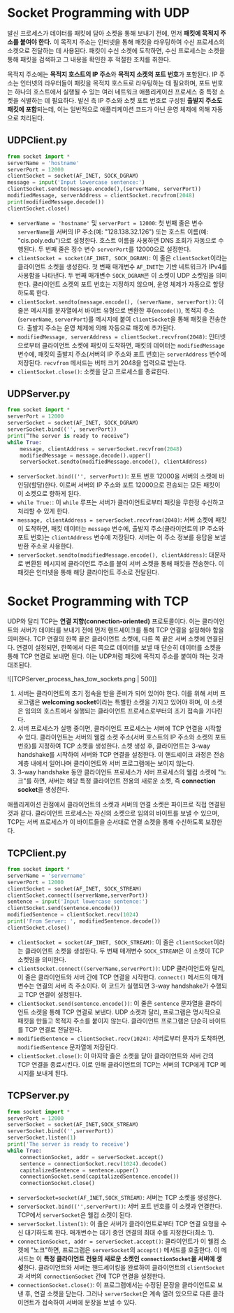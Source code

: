 # Socket Programming with UDP
발신 프로세스가 데이터를 패킷에 담아 소켓을 통해 보내기 전에, 먼저 **패킷에 목적지 주소를 붙여야 한다.** 이 목적지 주소는 인터넷을 통해 패킷을 라우팅하여 수신 프로세스의 소켓으로 전달하는 데 사용된다. 패킷이 수신 소켓에 도착하면, 수신 프로세스는 소켓을 통해 패킷을 검색하고 그 내용을 확인한 후 적절한 조치를 취한다.

목적지 주소에는 **목적지 호스트의 IP 주소**와 **목적지 소켓의 포트 번호**가 포함된다. IP 주소는 인터넷의 라우터들이 패킷을 목적지 호스트로 라우팅하는 데 필요하며, 포트 번호는 하나의 호스트에서 실행될 수 있는 여러 네트워크 애플리케이션 프로세스 중 특정 소켓을 식별하는 데 필요하다. 
발신 측 IP 주소와 소켓 포트 번호로 구성된 **출발지 주소도 패킷에 포함**되는데, 이는 일반적으로 애플리케이션 코드가 아닌 운영 체제에 의해 자동으로 처리된다.

## UDPClient.py

```py
from socket import *
serverName = 'hostname'
serverPort = 12000
clientSocket = socket(AF_INET, SOCK_DGRAM)
message = input('Input lowercase sentence:')
clientSocket.sendto(message.encode(),(serverName, serverPort))
modifiedMessage, serverAddress = clientSocket.recvfrom(2048)
print(modifiedMessage.decode())
clientSocket.close()
```
- `serverName = 'hostname'` 및 `serverPort = 12000`: 첫 번째 줄은 변수 `serverName`을 서버의 IP 주소(예: "128.138.32.126") 또는 호스트 이름(예: "cis.poly.edu")으로 설정한다. 호스트 이름을 사용하면 DNS 조회가 자동으로 수행된다. 두 번째 줄은 정수 변수 `serverPort`를 12000으로 설정한다.
- `clientSocket = socket(AF_INET, SOCK_DGRAM)`: 이 줄은 `clientSocket`이라는 클라이언트 소켓을 생성한다. 첫 번째 매개변수 `AF_INET`는 기반 네트워크가 IPv4를 사용함을 나타낸다. 두 번째 매개변수 `SOCK_DGRAM`은 이 소켓이 UDP 소켓임을 의미한다. 클라이언트 소켓의 포트 번호는 지정하지 않으며, 운영 체제가 자동으로 할당하도록 한다.
- `clientSocket.sendto(message.encode(), (serverName, serverPort))`: 이 줄은 메시지를 문자열에서 바이트 유형으로 변환한 후(`encode()`), 목적지 주소(`serverName`, `serverPort`)를 메시지에 붙여 `clientSocket`을 통해 패킷을 전송한다. 출발지 주소는 운영 체제에 의해 자동으로 패킷에 추가된다.
- `modifiedMessage, serverAddress = clientSocket.recvfrom(2048)`: 인터넷으로부터 클라이언트 소켓에 패킷이 도착하면, 패킷의 데이터는 `modifiedMessage` 변수에, 패킷의 출발지 주소(서버의 IP 주소와 포트 번호)는 `serverAddress` 변수에 저장된다. `recvfrom` 메서드는 버퍼 크기 2048을 입력으로 받는다.
- `clientSocket.close()`: 소켓을 닫고 프로세스를 종료한다.
## UDPServer.py
```py
from socket import *
serverPort = 12000
serverSocket = socket(AF_INET, SOCK_DGRAM)
serverSocket.bind(('', serverPort))
print(”The server is ready to receive”)
while True:
    message, clientAddress = serverSocket.recvfrom(2048)
    modifiedMessage = message.decode().upper()
    serverSocket.sendto(modifiedMessage.encode(), clientAddress)
```
- `serverSocket.bind(('', serverPort))`: 포트 번호 12000을 서버의 소켓에 바인딩(할당)한다. 이로써 서버의 IP 주소와 포트 12000으로 전송되는 모든 패킷이 이 소켓으로 향하게 된다.
- `while True:`: 이 `while` 루프는 서버가 클라이언트로부터 패킷을 무한정 수신하고 처리할 수 있게 한다.
- `message, clientAddress = serverSocket.recvfrom(2048)`: 서버 소켓에 패킷이 도착하면, 패킷 데이터는 `message` 변수에, 출발지 주소(클라이언트의 IP 주소와 포트 번호)는 `clientAddress` 변수에 저장된다. 서버는 이 주소 정보를 응답을 보낼 반환 주소로 사용한다.    
- `serverSocket.sendto(modifiedMessage.encode(), clientAddress)`: 대문자로 변환된 메시지에 클라이언트 주소를 붙여 서버 소켓을 통해 패킷을 전송한다. 이 패킷은 인터넷을 통해 해당 클라이언트 주소로 전달된다.
# Socket Programming with TCP

UDP와 달리 TCP는 **연결 지향(connection-oriented)** 프로토콜이다. 이는 클라이언트와 서버가 데이터를 보내기 전에 먼저 핸드셰이크를 통해 TCP 연결을 설정해야 함을 의미한다. TCP 연결의 한쪽 끝은 클라이언트 소켓에, 다른 쪽 끝은 서버 소켓에 연결된다. 연결이 설정되면, 한쪽에서 다른 쪽으로 데이터를 보낼 때 단순히 데이터를 소켓을 통해 TCP 연결로 보내면 된다. 이는 UDP처럼 패킷에 목적지 주소를 붙여야 하는 것과 대조된다.

![[TCPServer_process_has_tow_sockets.png | 500]]
1. 서버는 클라이언트의 초기 접속을 받을 준비가 되어 있어야 한다. 이를 위해 서버 프로그램은 **welcoming socket**이라는 특별한 소켓을 가지고 있어야 하며, 이 소켓은 임의의 호스트에서 실행되는 클라이언트 프로세스로부터의 초기 접속을 기다린다.
2. 서버 프로세스가 실행 중이면, 클라이언트 프로세스는 서버에 TCP 연결을 시작할 수 있다. 클라이언트는 서버의 웰컴 소켓 주소(서버 호스트의 IP 주소와 소켓의 포트 번호)를 지정하여 TCP 소켓을 생성한다. 소켓 생성 후, 클라이언트는 3-way handshake를 시작하여 서버와 TCP 연결을 설정한다. 이 핸드셰이크 과정은 전송 계층 내에서 일어나며 클라이언트와 서버 프로그램에는 보이지 않는다.
3. 3-way handshake 동안 클라이언트 프로세스가 서버 프로세스의 웰컴 소켓에 "노크"를 하면, 서버는 해당 특정 클라이언트 전용의 새로운 소켓, 즉 **connection socket**을 생성한다.

애플리케이션 관점에서 클라이언트의 소켓과 서버의 연결 소켓은 파이프로 직접 연결된 것과 같다. 클라이언트 프로세스는 자신의 소켓으로 임의의 바이트를 보낼 수 있으며, TCP는 서버 프로세스가 이 바이트들을  순서대로 연결 소켓을 통해 수신하도록 보장한다.

## TCPClient.py
```py
from socket import *
serverName = 'servername'
serverPort = 12000
clientSocket = socket(AF_INET, SOCK_STREAM)
clientSocket.connect((serverName,serverPort))
sentence = input('Input lowercase sentence:')
clientSocket.send(sentence.encode())
modifiedSentence = clientSocket.recv(1024)
print('From Server: ', modifiedSentence.decode())
clientSocket.close()
```
- `clientSocket = socket(AF_INET, SOCK_STREAM)`: 이 줄은 `clientSocket`이라는 클라이언트 소켓을 생성한다. 두 번째 매개변수 `SOCK_STREAM`은 이 소켓이 TCP 소켓임을 의미한다.
- `clientSocket.connect((serverName,serverPort))`: UDP 클라이언트와 달리, 이 줄은 클라이언트와 서버 간에 TCP 연결을 시작한다. `connect()` 메서드의 매개변수는 연결의 서버 측 주소이다. 이 코드가 실행되면 3-way handshake가 수행되고 TCP 연결이 설정된다.
- `clientSocket.send(sentence.encode())`: 이 줄은 `sentence` 문자열을 클라이언트 소켓을 통해 TCP 연결로 보낸다. UDP 소켓과 달리, 프로그램은 명시적으로 패킷을 만들고 목적지 주소를 붙이지 않는다. 클라이언트 프로그램은 단순히 바이트를 TCP 연결로 전달한다.
- `modifiedSentence = clientSocket.recv(1024)`: 서버로부터 문자가 도착하면, `modifiedSentence` 문자열에 저장된다.
- `clientSocket.close()`: 이 마지막 줄은 소켓을 닫아 클라이언트와 서버 간의 TCP 연결을 종료시킨다. 이로 인해 클라이언트의 TCP는 서버의 TCP에게 TCP 메시지를 보내게 된다.
## TCPServer.py
```py
from socket import *
serverPort = 12000
serverSocket = socket(AF_INET,SOCK_STREAM)
serverSocket.bind(('',serverPort))
serverSocket.listen(1)
print('The server is ready to receive')
while True:
    connectionSocket, addr = serverSocket.accept()
    sentence = connectionSocket.recv(1024).decode()
    capitalizedSentence = sentence.upper()
    connectionSocket.send(capitalizedSentence.encode())
    connectionSocket.close()
```
- `serverSocket=socket(AF_INET,SOCK_STREAM)`: 서버는 TCP 소켓을 생성한다.
- `serverSocket.bind(('',serverPort))`: 서버 포트 번호를 이 소켓과 연결한다. TCP에서 `serverSocket`은 웰컴 소켓이 된다.
- `serverSocket.listen(1)`: 이 줄은 서버가 클라이언트로부터 TCP 연결 요청을 수신 대기하도록 한다. 매개변수는 대기 중인 연결의 최대 수를 지정한다(최소 1).
- `connectionSocket, addr = serverSocket.accept()`: 클라이언트가 이 웰컴 소켓에 "노크"하면, 프로그램은 `serverSocket`의 `accept()` 메서드를 호출한다. 이 메서드는 이 **특정 클라이언트 전용의 새로운 소켓인 `connectionSocket`을 서버에 생성**한다. 클라이언트와 서버는 핸드셰이킹을 완료하여 클라이언트의 `clientSocket`과 서버의 `connectionSocket` 간에 TCP 연결을 설정한다.
- `connectionSocket.close()`: 이 프로그램에서는 수정된 문장을 클라이언트로 보낸 후, 연결 소켓을 닫는다. 그러나 `serverSocket`은 계속 열려 있으므로 다른 클라이언트가 접속하여 서버에 문장을 보낼 수 있다.